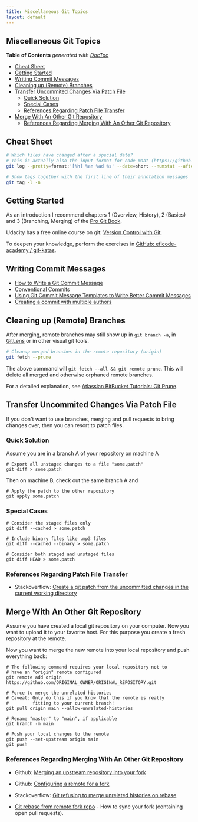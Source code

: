 ```yaml
---
title: Miscellaneous Git Topics
layout: default
---
```


## Miscellaneous Git Topics

<!-- doctoc --maxlevel 4 _pages/software-crafting/git/miscellaneous.md -->
<!-- START doctoc generated TOC please keep comment here to allow auto update -->
<!-- DON'T EDIT THIS SECTION, INSTEAD RE-RUN doctoc TO UPDATE -->
**Table of Contents**  *generated with [DocToc](https://github.com/thlorenz/doctoc)*

- [Cheat Sheet](#cheat-sheet)
- [Getting Started](#getting-started)
- [Writing Commit Messages](#writing-commit-messages)
- [Cleaning up (Remote) Branches](#cleaning-up-remote-branches)
- [Transfer Uncommited Changes Via Patch File](#transfer-uncommited-changes-via-patch-file)
  - [Quick Solution](#quick-solution)
  - [Special Cases](#special-cases)
  - [References Regarding Patch File Transfer](#references-regarding-patch-file-transfer)
- [Merge With An Other Git Repository](#merge-with-an-other-git-repository)
  - [References Regarding Merging With An Other Git Repository](#references-regarding-merging-with-an-other-git-repository)

<!-- END doctoc generated TOC please keep comment here to allow auto update -->

## Cheat Sheet

```sh
# Which files have changed after a special date?
# This is actually also the input format for code maat (https://github.com/adamtornhill/code-maat)
git log --pretty=format:'[%h] %an %ad %s' --date=short --numstat --after="2022-01-21 10:00"

# Show tags together with the first line of their annotation messages
git tag -l -n
```

## Getting Started

As an introduction I recommend chapters 1 (Overview, History), 2 (Basics) and 3 (Branching, Merging) of the [Pro Git Book](https://git-scm.com/book/en/v2).

Udacity has a free online course on git: [Version Control with Git](https://www.udacity.com/course/version-control-with-git--ud123).

To deepen your knowledge, perform the exercises in [GitHub: eficode-academy / git-katas](https://github.com/eficode-academy/git-katas).

## Writing Commit Messages

- [How to Write a Git Commit Message](https://cbea.ms/git-commit/)
- [Conventional Commits](conventional-commits.html)
- [Using Git Commit Message Templates to Write Better Commit Messages](https://gist.github.com/lisawolderiksen/a7b99d94c92c6671181611be1641c733)
- [Creating a commit with multiple authors](https://docs.github.com/en/pull-requests/committing-changes-to-your-project/creating-and-editing-commits/creating-a-commit-with-multiple-authors)

## Cleaning up (Remote) Branches

After merging, remote branches may still show up in `git branch -a`, in [GitLens](https://marketplace.visualstudio.com/items?itemName=eamodio.gitlens)
or in other visual git tools.

```sh
# Cleanup merged branches in the remote repository (origin)
git fetch --prune
````

The above command will `git fetch --all && git remote prune`. This will delete all merged and otherwise orphaned remote branches.

For a detailed explanation, see [Atlassian BitBucket Tutorials: Git Prune](https://www.atlassian.com/git/tutorials/git-prune).

## Transfer Uncommited Changes Via Patch File

If you don't want to use branches, merging and pull requests to bring changes over, then you can resort to patch files.

### Quick Solution

Assume you are in a branch A of your repository on machine A

```shell
# Export all unstaged changes to a file "some.patch"
git diff > some.patch
```

Then on machine B, check out the same branch A and

```shell
# Apply the patch to the other repository
git apply some.patch
```

### Special Cases

```shell
# Consider the staged files only
git diff --cached > some.patch

# Include binary files like .mp3 files
git diff --cached --binary > some.patch

# Consider both staged and unstaged files
git diff HEAD > some.patch
```

### References Regarding Patch File Transfer

- Stackoverflow: [Create a git patch from the uncommitted changes in the current working directory](https://stackoverflow.com/questions/5159185/create-a-git-patch-from-the-uncommitted-changes-in-the-current-working-directory?answertab=votes#tab-top)

## Merge With An Other Git Repository

Assume you have created a local git repository on your computer. Now you want to upload it to your favorite host. For this purpose you create a fresh repository at the remote.

Now you want to merge the new remote into your local repository and push everything back:

```shell
# The following command requires your local repository not to
# have an "origin" remote configured
git remote add origin https://github.com/ORIGINAL_OWNER/ORIGINAL_REPOSITORY.git

# Force to merge the unrelated histories
# Caveat: Only do this if you know that the remote is really
#         fitting to your current branch!
git pull origin main --allow-unrelated-histories

# Rename "master" to "main", if applicable
git branch -m main

# Push your local changes to the remote
git push --set-upstream origin main
git push
```

### References Regarding Merging With An Other Git Repository

- Github: [Merging an upstream repository into your fork](https://docs.github.com/en/github/collaborating-with-issues-and-pull-requests/merging-an-upstream-repository-into-your-fork)

- Github: [Configuring a remote for a fork](https://docs.github.com/en/github/collaborating-with-issues-and-pull-requests/configuring-a-remote-for-a-fork)

- Stackoverflow: [Git refusing to merge unrelated histories on rebase
](https://stackoverflow.com/questions/37937984/git-refusing-to-merge-unrelated-histories-on-rebase)

- [Git rebase from remote fork repo](https://gist.github.com/ravibhure/a7e0918ff4937c9ea1c456698dcd58aa) - How to sync your fork (containing open pull requests).
